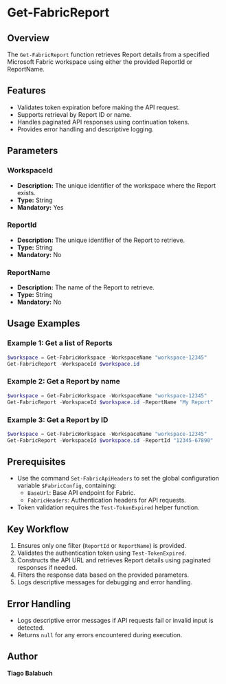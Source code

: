 # Get-FabricReport

## Overview

The `Get-FabricReport` function retrieves Report details from a specified Microsoft Fabric workspace using either the provided ReportId or ReportName.

## Features

- Validates token expiration before making the API request.
- Supports retrieval by Report ID or name.
- Handles paginated API responses using continuation tokens.
- Provides error handling and descriptive logging.

## Parameters

### WorkspaceId

- **Description:** The unique identifier of the workspace where the Report exists.
- **Type:** String
- **Mandatory:** Yes

### ReportId

- **Description:** The unique identifier of the Report to retrieve.
- **Type:** String
- **Mandatory:** No

### ReportName

- **Description:** The name of the Report to retrieve.
- **Type:** String
- **Mandatory:** No

## Usage Examples

### Example 1: Get a list of Reports

```powershell
$workspace = Get-FabricWorkspace -WorkspaceName "workspace-12345"
Get-FabricReport -WorkspaceId $workspace.id
```

### Example 2: Get a Report by name

```powershell
$workspace = Get-FabricWorkspace -WorkspaceName "workspace-12345"
Get-FabricReport -WorkspaceId $workspace.id -ReportName "My Report"
```

### Example 3: Get a Report by ID

```powershell
$workspace = Get-FabricWorkspace -WorkspaceName "workspace-12345"
Get-FabricReport -WorkspaceId $workspace.id -ReportId "12345-67890"
```

## Prerequisites

- Use the command `Set-FabricApiHeaders` to set the global configuration variable `$FabricConfig`, containing:
  - `BaseUrl`: Base API endpoint for Fabric.
  - `FabricHeaders`: Authentication headers for API requests.
- Token validation requires the `Test-TokenExpired` helper function.

## Key Workflow

1. Ensures only one filter (`ReportId` or `ReportName`) is provided.
2. Validates the authentication token using `Test-TokenExpired`.
3. Constructs the API URL and retrieves Report details using paginated responses if needed.
4. Filters the response data based on the provided parameters.
5. Logs descriptive messages for debugging and error handling.

## Error Handling

- Logs descriptive error messages if API requests fail or invalid input is detected.
- Returns `null` for any errors encountered during execution.

## Author

**Tiago Balabuch**
